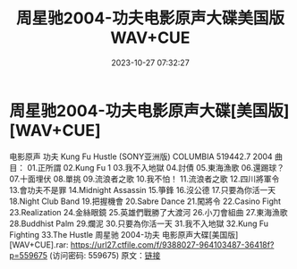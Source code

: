 ﻿---
title: 周星驰2004-功夫电影原声大碟美国版WAV+CUE
date: 2023-10-27 07:32:27
categories: WAV车载音乐、镜像
tags: 华语中文
---
# 周星驰2004-功夫电影原声大碟[美国版][WAV+CUE]

电影原声 功夫 Kung Fu Hustle (SONY亚洲版)
COLUMBIA 519442.7
2004
曲目：
01.正所謂
02.Kung Fu 1
03.我不入地獄
04.討債
05.東海漁歌
06.還踢球？
07.十面埋伏
08.單挑
09.流浪者之歌
10.我不怕！
11.流浪者之歌
12.四川將軍令
13.會功夫不是罪
14.Midnight Assassin
15.箏鋒
16.沒公德
17.只要為你活一天
18.Night Club Band
19.把握機會
20.Sabre Dance
21.闖將令
22.Casino Fight
23.Realization
24.金絲眼鏡
25.英雄們戰勝了大渡河
26.小刀會組曲
27.東海漁歌
28.Buddhist Palm
29.爛泥
30.只要為你活一天
31.我不入地獄
32.Kung Fu Fighting
33.The Hustle
周星驰 2004-功夫 电影原声大碟[美国版][WAV+CUE].rar: https://url27.ctfile.com/f/9388027-964103487-36418f?p=559675
(访问密码: 559675)
原文：[链接](https://blog.sina.com.cn/s/blog_1647c7e76010313mp.html)